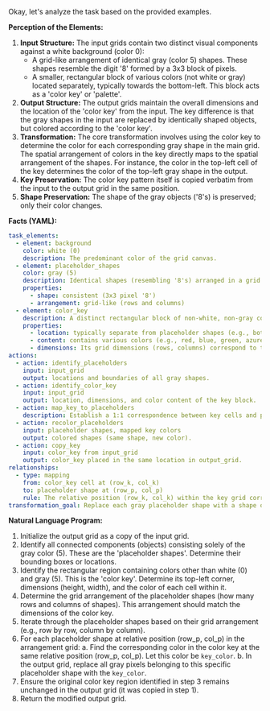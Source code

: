 Okay, let's analyze the task based on the provided examples.

**Perception of the Elements:**

1.  **Input Structure:** The input grids contain two distinct visual components against a white background (color 0):
    *   A grid-like arrangement of identical gray (color 5) shapes. These shapes resemble the digit '8' formed by a 3x3 block of pixels.
    *   A smaller, rectangular block of various colors (not white or gray) located separately, typically towards the bottom-left. This block acts as a 'color key' or 'palette'.
2.  **Output Structure:** The output grids maintain the overall dimensions and the location of the 'color key' from the input. The key difference is that the gray shapes in the input are replaced by identically shaped objects, but colored according to the 'color key'.
3.  **Transformation:** The core transformation involves using the color key to determine the color for each corresponding gray shape in the main grid. The spatial arrangement of colors in the key directly maps to the spatial arrangement of the shapes. For instance, the color in the top-left cell of the key determines the color of the top-left gray shape in the output.
4.  **Key Preservation:** The color key pattern itself is copied verbatim from the input to the output grid in the same position.
5.  **Shape Preservation:** The shape of the gray objects ('8's) is preserved; only their color changes.

**Facts (YAML):**


```yaml
task_elements:
  - element: background
    color: white (0)
    description: The predominant color of the grid canvas.
  - element: placeholder_shapes
    color: gray (5)
    description: Identical shapes (resembling '8's) arranged in a grid structure. They mark locations for recoloring.
    properties:
      - shape: consistent (3x3 pixel '8')
      - arrangement: grid-like (rows and columns)
  - element: color_key
    description: A distinct rectangular block of non-white, non-gray colors. Acts as a mapping reference.
    properties:
      - location: typically separate from placeholder shapes (e.g., bottom-left).
      - content: contains various colors (e.g., red, blue, green, azure, yellow).
      - dimensions: Its grid dimensions (rows, columns) correspond to the arrangement of placeholder shapes.
actions:
  - action: identify_placeholders
    input: input_grid
    output: locations and boundaries of all gray shapes.
  - action: identify_color_key
    input: input_grid
    output: location, dimensions, and color content of the key block.
  - action: map_key_to_placeholders
    description: Establish a 1:1 correspondence between key cells and placeholder shapes based on their relative grid positions.
  - action: recolor_placeholders
    input: placeholder shapes, mapped key colors
    output: colored shapes (same shape, new color).
  - action: copy_key
    input: color_key from input_grid
    output: color_key placed in the same location in output_grid.
relationships:
  - type: mapping
    from: color_key cell at (row_k, col_k)
    to: placeholder shape at (row_p, col_p)
    rule: The relative position (row_k, col_k) within the key grid corresponds to the relative position (row_p, col_p) of the placeholder shape within its arrangement grid. The color value at (row_k, col_k) dictates the output color for the shape at (row_p, col_p).
transformation_goal: Replace each gray placeholder shape with a shape of the same form but colored according to the spatially corresponding cell in the color key, while preserving the color key itself in the output.
```


**Natural Language Program:**

1.  Initialize the output grid as a copy of the input grid.
2.  Identify all connected components (objects) consisting solely of the gray color (5). These are the 'placeholder shapes'. Determine their bounding boxes or locations.
3.  Identify the rectangular region containing colors other than white (0) and gray (5). This is the 'color key'. Determine its top-left corner, dimensions (height, width), and the color of each cell within it.
4.  Determine the grid arrangement of the placeholder shapes (how many rows and columns of shapes). This arrangement should match the dimensions of the color key.
5.  Iterate through the placeholder shapes based on their grid arrangement (e.g., row by row, column by column).
6.  For each placeholder shape at relative position (row_p, col_p) in the arrangement grid:
    a.  Find the corresponding color in the color key at the same relative position (row_p, col_p). Let this color be `key_color`.
    b.  In the output grid, replace all gray pixels belonging to this specific placeholder shape with the `key_color`.
7.  Ensure the original color key region identified in step 3 remains unchanged in the output grid (it was copied in step 1).
8.  Return the modified output grid.